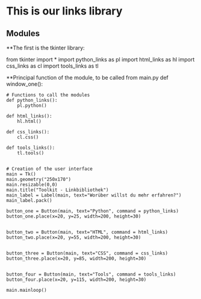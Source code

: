 # This is our links library


## Modules 

**The first is the tkinter library:

from tkinter import *
import python_links as pl
import html_links as hl
import css_links as cl
import tools_links as tl

**Principal function of the module, to be called from main.py
def window_one():
    
    # Functions to call the modules 
    def python_links():
        pl.python()

    def html_links():
        hl.html()

    def css_links():
        cl.css()

    def tools_links():
        tl.tools()
        
        
    # Creation of the user interface
    main = Tk()
    main.geometry("250x170")
    main.resizable(0,0)
    main.title("Toolkit - Linkbibliothek")
    main_label = Label(main, text="Worüber willst du mehr erfahren?")
    main_label.pack()
    
    button_one = Button(main, text="Python", command = python_links)
    button_one.place(x=20, y=25, width=200, height=30)


    button_two = Button(main, text="HTML", command = html_links)
    button_two.place(x=20, y=55, width=200, height=30)


    button_three = Button(main, text="CSS", command = css_links)
    button_three.place(x=20, y=85, width=200, height=30)


    button_four = Button(main, text="Tools", command = tools_links)
    button_four.place(x=20, y=115, width=200, height=30)

    main.mainloop()
